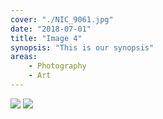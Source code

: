 ```yaml
---
cover: "./NIC_9061.jpg"
date: "2018-07-01"
title: "Image 4"
synopsis: "This is our synopsis"
areas:
    - Photography
    - Art
---
```


![](./andrea-natali.jpg)
![](./kari-shea.jpg)